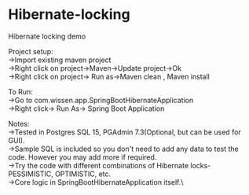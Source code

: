 # Hibernate-locking
Hibernate locking demo

Project setup:\
->Import existing maven project\
->Right click on project->Maven->Update project->Ok\
->Right click on project-> Run as->Maven clean , Maven install

To Run:\
->Go to com.wissen.app.SpringBootHibernateApplication\
->Right click-> Run As-> Spring Boot Application

Notes:\
->Tested in Postgres SQL 15, PGAdmin 7.3(Optional, but can be used for GUI).\
->Sample SQL is included so you don't need to add any data to test the code. However you may add more if required.\
->Try the code with different combinations of Hibernate locks- PESSIMISTIC, OPTIMISTIC, etc.\
->Core logic in SpringBootHibernateApplication itself.\
